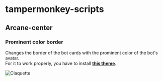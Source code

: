 # tampermonkey-scripts

## **Arcane-center**

### Prominent color border

Changes the border of the bot cards with the prominent color of the bot's avatar.<br>
For it to work properly, you have to install [**this theme**](https://userstyles.org/styles/187550/arcane-center-redesign).

![Claquette](https://i.imgur.com/8cffLBU.gif)
